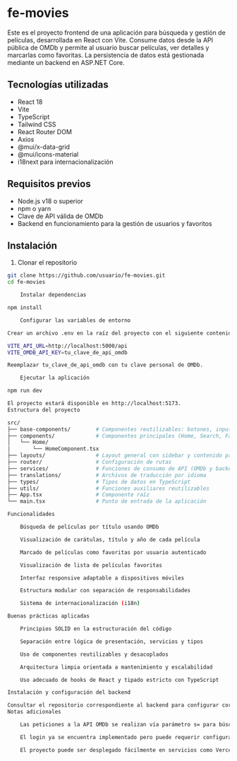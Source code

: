 # fe-movies

Este es el proyecto frontend de una aplicación para búsqueda y gestión de películas, desarrollada en React con Vite. Consume datos desde la API pública de OMDb y permite al usuario buscar películas, ver detalles y marcarlas como favoritas. La persistencia de datos está gestionada mediante un backend en ASP.NET Core.

## Tecnologías utilizadas

- React 18
- Vite
- TypeScript
- Tailwind CSS
- React Router DOM
- Axios
- @mui/x-data-grid
- @mui/icons-material
- i18next para internacionalización

## Requisitos previos

- Node.js v18 o superior
- npm o yarn
- Clave de API válida de OMDb
- Backend en funcionamiento para la gestión de usuarios y favoritos

## Instalación

1. Clonar el repositorio

```bash
git clone https://github.com/usuario/fe-movies.git
cd fe-movies

    Instalar dependencias

npm install

    Configurar las variables de entorno

Crear un archivo .env en la raíz del proyecto con el siguiente contenido:

VITE_API_URL=http://localhost:5000/api
VITE_OMDB_API_KEY=tu_clave_de_api_omdb

Reemplazar tu_clave_de_api_omdb con tu clave personal de OMDb.

    Ejecutar la aplicación

npm run dev

El proyecto estará disponible en http://localhost:5173.
Estructura del proyecto

src/
├── base-components/        # Componentes reutilizables: botones, inputs, modales
├── components/             # Componentes principales (Home, Search, Favorites)
│   └── Home/
│       └── HomeComponent.tsx
├── layouts/                # Layout general con sidebar y contenido principal
├── router/                 # Configuración de rutas
├── services/               # Funciones de consumo de API (OMDb y backend)
├── translations/           # Archivos de traducción por idioma
├── types/                  # Tipos de datos en TypeScript
├── utils/                  # Funciones auxiliares reutilizables
├── App.tsx                 # Componente raíz
└── main.tsx                # Punto de entrada de la aplicación

Funcionalidades

    Búsqueda de películas por título usando OMDb

    Visualización de carátulas, título y año de cada película

    Marcado de películas como favoritas por usuario autenticado

    Visualización de lista de películas favoritas

    Interfaz responsive adaptable a dispositivos móviles

    Estructura modular con separación de responsabilidades

    Sistema de internacionalización (i18n)

Buenas prácticas aplicadas

    Principios SOLID en la estructuración del código

    Separación entre lógica de presentación, servicios y tipos

    Uso de componentes reutilizables y desacoplados

    Arquitectura limpia orientada a mantenimiento y escalabilidad

    Uso adecuado de hooks de React y tipado estricto con TypeScript

Instalación y configuración del backend

Consultar el repositorio correspondiente al backend para configurar correctamente el entorno de persistencia, autenticación y gestión de favoritos: be-movies.
Notas adicionales

    Las peticiones a la API OMDb se realizan vía parámetro s= para búsquedas generales, y t= o i= para obtener detalles.

    El login ya se encuentra implementado pero puede requerir configuración adicional si se desea usar autenticación persistente.

    El proyecto puede ser desplegado fácilmente en servicios como Vercel, Netlify o servidor personalizado.
